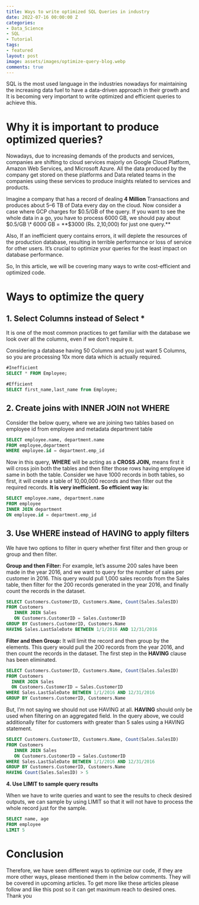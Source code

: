 ```yaml
---
title: Ways to write optimized SQL Queries in industry
date: 2022-07-16 00:00:00 Z
categories:
- Data_Science
- SQL
- Tutorial
tags:
- featured
layout: post
image: assets/images/optimize-query-blog.webp
comments: true
---
```


SQL is the most used language in the industries nowadays for maintaining the increasing data fuel to have a data-driven approach in their growth and It is becoming very important to write optimized and efficient queries to achieve this.

Why it is important to produce optimized queries?
=================================================

Nowadays, due to increasing demands of the products and services, companies are shifting to cloud services majorly on Google Cloud Platform, Amazon Web Services, and Microsoft Azure. All the data produced by the company get stored on these platforms and Data related teams in the companies using these services to produce insights related to services and products.

Imagine a company that has a record of dealing **4 Million** Transactions and produces about 5–6 TB of Data every day on the cloud. Now consider a case where GCP charges for $0.5/GB of the query. If you want to see the whole data in a go, you have to process 6000 GB, we should pay about $0.5/GB \* 6000 GB = **$3000 (Rs. 2,10,000) for just one query.**

Also, If an inefficient query contains errors, it will deplete the resources of the production database, resulting in terrible performance or loss of service for other users. It’s crucial to optimize your queries for the least impact on database performance.

So, In this article, we will be covering many ways to write cost-efficient and optimized code.

Ways to optimize the query
==========================

1\. Select Columns instead of Select \*
---------------------------------------

It is one of the most common practices to get familiar with the database we look over all the columns, even if we don’t require it.

Considering a database having 50 Columns and you just want 5 Columns, so you are processing 10x more data which is actually required.

```sql
#Inefficient
SELECT * FROM Employee;

#Efficient 
SELECT first_name,last_name from Employee;
```

2\. Create joins with INNER JOIN not WHERE
------------------------------------------

Consider the below query, where we are joining two tables based on employee id from employee and metadata department table

```sql
SELECT employee.name, department.name  
FROM employee,department  
WHERE employee.id = department.emp_id
```

Now in this query, **WHERE** will be acting as a **CROSS JOIN,** means first it will cross join both the tables and then filter those rows having employee id same in both the table. Consider we have 1000 records in both tables, so first, it will create a table of 10,00,000 records and then filter out the required records. **It is very inefficient. So efficient way is:**

```sql
SELECT employee.name, department.name  
FROM employee  
INNER JOIN department  
ON employee.id = department.emp_id
```

3\. Use WHERE instead of HAVING to apply filters
------------------------------------------------

We have two options to filter in query whether first filter and then group or group and then filter.

**Group and then Filter:** For example, let’s assume 200 sales have been made in the year 2016, and we want to query for the number of sales per customer in 2016. This query would pull 1,000 sales records from the Sales table, then filter for the 200 records generated in the year 2016, and finally count the records in the dataset.

```sql
SELECT Customers.CustomerID, Customers.Name, Count(Sales.SalesID)  
FROM Customers  
   INNER JOIN Sales  
   ON Customers.CustomerID = Sales.CustomerID  
GROUP BY Customers.CustomerID, Customers.Name  
HAVING Sales.LastSaleDate BETWEEN 1/1/2016 AND 12/31/2016
```

**Filter and then Group:** It will limit the record and then group by the elements. This query would pull the 200 records from the year 2016, and then count the records in the dataset. The first step in the **HAVING** clause has been eliminated.

```sql
SELECT Customers.CustomerID, Customers.Name, Count(Sales.SalesID)  
FROM Customers  
  INNER JOIN Sales  
  ON Customers.CustomerID = Sales.CustomerID  
WHERE Sales.LastSaleDate BETWEEN 1/1/2016 AND 12/31/2016
GROUP BY Customers.CustomerID, Customers.Name
```

But, I’m not saying we should not use HAVING at all. **HAVING** should only be used when filtering on an aggregated field. In the query above, we could additionally filter for customers with greater than 5 sales using a HAVING statement.

```sql
SELECT Customers.CustomerID, Customers.Name, Count(Sales.SalesID)  
FROM Customers  
   INNER JOIN Sales  
   ON Customers.CustomerID = Sales.CustomerID  
WHERE Sales.LastSaleDate BETWEEN 1/1/2016 AND 12/31/2016 
GROUP BY Customers.CustomerID, Customers.Name  
HAVING Count(Sales.SalesID) > 5
```

**4\. Use LIMIT to sample query results**

When we have to write queries and want to see the results to check desired outputs, we can sample by using LIMIT so that it will not have to process the whole record just for the sample.

```sql
SELECT name, age  
FROM employee  
LIMIT 5
```

Conclusion
==========

Therefore, we have seen different ways to optimize our code, if they are more other ways, please mentioned them in the below comments. They will be covered in upcoming articles. To get more like these articles please follow and like this post so it can get maximum reach to desired ones.  
Thank you
